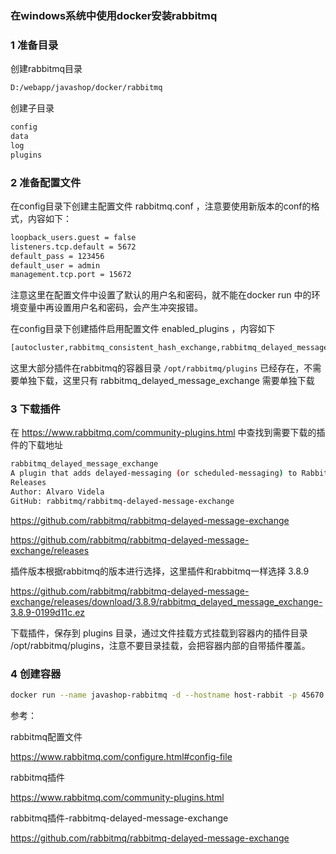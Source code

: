 ### 在windows系统中使用docker安装rabbitmq

### 1 准备目录

创建rabbitmq目录

```bash
D:/webapp/javashop/docker/rabbitmq
```

创建子目录

```bash
config
data
log
plugins
```



### 2 准备配置文件

在config目录下创建主配置文件 rabbitmq.conf ，注意要使用新版本的conf的格式，内容如下：

```bash
loopback_users.guest = false
listeners.tcp.default = 5672
default_pass = 123456
default_user = admin
management.tcp.port = 15672
```

注意这里在配置文件中设置了默认的用户名和密码，就不能在docker run 中的环境变量中再设置用户名和密码，会产生冲突报错。



在config目录下创建插件启用配置文件 enabled_plugins ，内容如下

```bash
[autocluster,rabbitmq_consistent_hash_exchange,rabbitmq_delayed_message_exchange,rabbitmq_federation,rabbitmq_federation_management,rabbitmq_management,rabbitmq_mqtt,rabbitmq_shovel,rabbitmq_shovel_management,rabbitmq_stomp,rabbitmq_web_stomp].
```

这里大部分插件在rabbitmq的容器目录 `/opt/rabbitmq/plugins` 已经存在，不需要单独下载，这里只有 rabbitmq_delayed_message_exchange 需要单独下载



### 3 下载插件

在 https://www.rabbitmq.com/community-plugins.html 中查找到需要下载的插件的下载地址 

```bash
rabbitmq_delayed_message_exchange
A plugin that adds delayed-messaging (or scheduled-messaging) to RabbitMQ.
Releases
Author: Alvaro Videla
GitHub: rabbitmq/rabbitmq-delayed-message-exchange
```

https://github.com/rabbitmq/rabbitmq-delayed-message-exchange

https://github.com/rabbitmq/rabbitmq-delayed-message-exchange/releases

插件版本根据rabbitmq的版本进行选择，这里插件和rabbitmq一样选择 3.8.9 

https://github.com/rabbitmq/rabbitmq-delayed-message-exchange/releases/download/3.8.9/rabbitmq_delayed_message_exchange-3.8.9-0199d11c.ez

下载插件，保存到 plugins 目录，通过文件挂载方式挂载到容器内的插件目录 /opt/rabbitmq/plugins，注意不要目录挂载，会把容器内部的自带插件覆盖。



### 4 创建容器

```bash
docker run --name javashop-rabbitmq -d --hostname host-rabbit -p 45670:5672 -p 45671:15672 -p 45672:25672 -p 45673:35672 -p 44369:4369 -v D:/webapp/javashop/docker/rabbitmq/config/rabbitmq.conf:/etc/rabbitmq/rabbitmq.conf -v D:/webapp/javashop/docker/rabbitmq/config/enabled_plugins:/etc/rabbitmq/enabled_plugins -v D:/webapp/javashop/docker/rabbitmq/data:/var/lib/rabbitmq/mnesia -v D:/webapp/javashop/docker/rabbitmq/plugins/rabbitmq_delayed_message_exchange-3.8.9-0199d11c.ez:/opt/rabbitmq/plugins/rabbitmq_delayed_message_exchange-3.8.9-0199d11c.ez -e RABBITMQ_ERLANG_COOKIE='MY-SECRET-KEY' rabbitmq:3.8.9
```



参考：

rabbitmq配置文件

https://www.rabbitmq.com/configure.html#config-file



rabbitmq插件

https://www.rabbitmq.com/community-plugins.html



rabbitmq插件-rabbitmq-delayed-message-exchange

https://github.com/rabbitmq/rabbitmq-delayed-message-exchange

